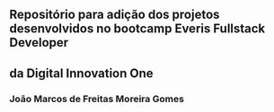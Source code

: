 ## Repositório para adição dos projetos desenvolvidos no bootcamp Everis Fullstack Developer 
## da Digital Innovation One

### João Marcos de Freitas Moreira Gomes
